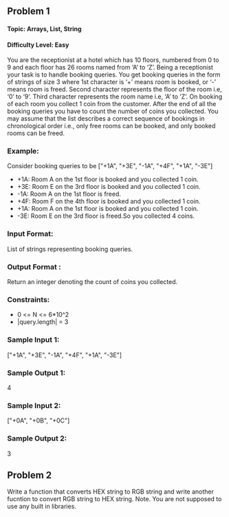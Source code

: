 ## Problem 1
#### Topic: Arrays, List, String
#### Difficulty Level: Easy
You are the receptionist at a hotel which has 10 floors, numbered from 0 to 9 and each floor has 26 rooms named from ‘A’ to ‘Z’. Being a receptionist your task is to handle booking queries.
You get booking queries in the form of strings of size 3 where 1st character is ‘+’ means room is booked, or ‘-’ means room is freed. Second character represents the floor of the room i.e, ‘0’ to ‘9’. Third character represents the room name i.e, ‘A’ to ‘Z’.
On booking of each room you collect 1 coin from the customer. After the end of all the booking queries you have to count the number of coins you collected.
You may assume that the list describes a correct sequence of bookings in chronological order i.e., only free rooms can be booked, and only booked rooms can be freed.

### Example:
Consider booking queries to be ["+1A", "+3E", "-1A", "+4F", "+1A", "-3E"]
- +1A: Room A on the 1st floor is booked and you collected 1 coin.
- +3E: Room E on the 3rd floor is booked and you collected 1 coin.
- -1A: Room A on the 1st floor is freed.
- +4F: Room F on the 4th floor is booked and you collected 1 coin.
- +1A: Room A on the 1st floor is booked and you collected 1 coin.
- -3E: Room E on the 3rd floor is freed.So you collected 4 coins.

### Input Format:
List of strings representing booking queries.

### Output Format :
Return an integer denoting the count of coins you collected.

### Constraints:
- 0 <= N <= 6*10^2
- |query.length| = 3


### Sample Input 1:
["+1A", "+3E", "-1A", "+4F", "+1A", "-3E"]
### Sample Output 1:
4

### Sample Input 2:
["+0A", "+0B", "+0C"]
### Sample Output 2:
3

## Problem 2
Write a function that converts HEX string to RGB string and write another fucntion to convert RGB string to HEX string. 
Note. You are not supposed to use any built in libraries.

